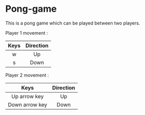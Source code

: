 # Pong-game  

This is a pong game which can be played between two players.  

Player 1 movement :  

Keys   | Direction 
|:---:|:---:|
|  w | Up | 
| s | Down | 

Player 2 movement : 

Keys|Direction 
|:--:|:--:| 
|Up arrow key|Up| 
|Down arrow key|Down| 

